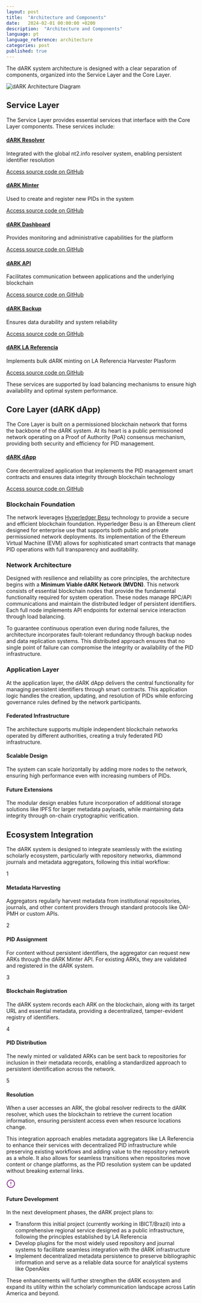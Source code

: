 ```yaml
---
layout: post
title:  "Architecture and Components"  
date:   2024-02-01 00:00:00 +0200  
description:  "Architecture and Components"  
language: pt
language_reference: architecture
categories: post
published: true
---
```



The dARK system architecture is designed with a clear separation of components, organized into the Service Layer and the Core Layer.

<img src="{{ site.baseurl }}/assets/img/architecture.png" alt="dARK Architecture Diagram" class="img-fluid mb-4" />

<h2 class="custom-heading">Service Layer</h2>

The Service Layer provides essential services that interface with the Core Layer components. These services include:

<div class="service-components">
  <div class="service-item">
    <h4><a href="https://github.com/dARKf3n1Xx/dark-resolver" target="_blank">dARK Resolver</a></h4>
    <p>Integrated with the global nt2.info resolver system, enabling persistent identifier resolution</p>
    <div class="code-access">
      <a href="https://github.com/dARKf3n1Xx/dark-resolver" target="_blank">Access source code on GitHub</a>
    </div>
  </div>
  
  <div class="service-item">
    <h4><a href="https://github.com/dARKf3n1Xx/dark-minter" target="_blank">dARK Minter</a></h4>
    <p>Used to create and register new PIDs in the system</p>
    <div class="code-access">
      <a href="https://github.com/dARKf3n1Xx/dark-minter" target="_blank">Access source code on GitHub</a>
    </div>
  </div>
  
  <div class="service-item">
    <h4><a href="https://github.com/dARKf3n1Xx/dark-dashboard" target="_blank">dARK Dashboard</a></h4>
    <p>Provides monitoring and administrative capabilities for the platform</p>
    <div class="code-access">
      <a href="https://github.com/dARKf3n1Xx/dark-dashboard" target="_blank">Access source code on GitHub</a>
    </div>
  </div>
  
  <div class="service-item">
    <h4><a href="https://github.com/dARKf3n1Xx/dark-api" target="_blank">dARK API</a></h4>
    <p>Facilitates communication between applications and the underlying blockchain</p>
    <div class="code-access">
      <a href="https://github.com/dARKf3n1Xx/dark-api" target="_blank">Access source code on GitHub</a>
    </div>
  </div>
  
  <div class="service-item">
    <h4><a href="https://github.com/dARKf3n1Xx/dark-backup" target="_blank">dARK Backup</a></h4>
    <p>Ensures data durability and system reliability</p>
    <div class="code-access">
      <a href="https://github.com/dARKf3n1Xx/dark-backup" target="_blank">Access source code on GitHub</a>
    </div>
  </div>

  <div class="service-item">
    <h4><a href="https://github.com/dARKf3n1Xx/dark-backup" target="_blank">dARK LA Referencia</a></h4>
    <p>Implements bulk dARK minting on LA Referencia Harvester Plasform</p>
    <div class="code-access">
      <a href="https://github.com/dARKf3n1Xx/dark-backup" target="_blank">Access source code on GitHub</a>
    </div>
  </div>
</div>

These services are supported by load balancing mechanisms to ensure high availability and optimal system performance.

<h2 class="custom-heading">Core Layer (dARK dApp)</h2>

The Core Layer is built on a permissioned blockchain network that forms the backbone of the dARK system. At its heart is a public permissioned network operating on a Proof of Authority (PoA) consensus mechanism, providing both security and efficiency for PID management.

<div class="service-item core-app">
  <h4><a href="https://github.com/dARKf3n1Xx/dark-dapp" target="_blank">dARK dApp</a></h4>
  <p>Core decentralized application that implements the PID management smart contracts and ensures data integrity through blockchain technology</p>
  <div class="code-access">
    <a href="https://github.com/dARKf3n1Xx/dark-dapp" target="_blank">Access source code on GitHub</a>
  </div>
</div>

<h3 class="custom-heading-secondary">Blockchain Foundation</h3>

The network leverages <a href="https://besu.hyperledger.org/" target="_blank">Hyperledger Besu</a> technology to provide a secure and efficient blockchain foundation. Hyperledger Besu is an Ethereum client designed for enterprise use that supports both public and private permissioned network deployments. Its implementation of the Ethereum Virtual Machine (EVM) allows for sophisticated smart contracts that manage PID operations with full transparency and auditability.

<h3 class="custom-heading-secondary">Network Architecture</h3>

Designed with resilience and reliability as core principles, the architecture begins with a **Minimum Viable dARK Network (MVDN)**. This network consists of essential blockchain nodes that provide the fundamental functionality required for system operation. These nodes manage RPC/API communications and maintain the distributed ledger of persistent identifiers. Each full node implements API endpoints for external service interaction through load balancing.

To guarantee continuous operation even during node failures, the architecture incorporates fault-tolerant redundancy through backup nodes and data replication systems. This distributed approach ensures that no single point of failure can compromise the integrity or availability of the PID infrastructure.

<h3 class="custom-heading-secondary">Application Layer</h3>

At the application layer, the dARK dApp delivers the central functionality for managing persistent identifiers through smart contracts. This application logic handles the creation, updating, and resolution of PIDs while enforcing governance rules defined by the network participants.

<div class="architecture-details">
  <div class="detail-box">
    <h4>Federated Infrastructure</h4>
    <p>The architecture supports multiple independent blockchain networks operated by different authorities, creating a truly federated PID infrastructure.</p>
  </div>
  
  <div class="detail-box">
    <h4>Scalable Design</h4>
    <p>The system can scale horizontally by adding more nodes to the network, ensuring high performance even with increasing numbers of PIDs.</p>
  </div>
  
  <div class="detail-box">
    <h4>Future Extensions</h4>
    <p>The modular design enables future incorporation of additional storage solutions like IPFS for larger metadata payloads, while maintaining data integrity through on-chain cryptographic verification.</p>
  </div>
</div>

<h2 class="custom-heading">Ecosystem Integration</h2>

The dARK system is designed to integrate seamlessly with the existing scholarly ecosystem, particularly with repository networks, diammond journals and metadata aggregators, following this initial workflow:

<div class="workflow-container">
  <div class="workflow-step">
    <div class="step-number">1</div>
    <div class="step-content">
      <h4>Metadata Harvesting</h4>
      <p>Aggregators regularly harvest metadata from institutional repositories, journals, and other content providers through standard protocols like OAI-PMH or custom APIs.</p>
    </div>
  </div>
  
  <div class="workflow-step">
    <div class="step-number">2</div>
    <div class="step-content">
      <h4>PID Assignment</h4>
      <p>For content without persistent identifiers, the aggregator can request new ARKs through the dARK Minter API. For existing ARKs, they are validated and registered in the dARK system.</p>
    </div>
  </div>
  
  <div class="workflow-step">
    <div class="step-number">3</div>
    <div class="step-content">
      <h4>Blockchain Registration</h4>
      <p>The dARK system records each ARK on the blockchain, along with its target URL and essential metadata, providing a decentralized, tamper-evident registry of identifiers.</p>
    </div>
  </div>
  
  <div class="workflow-step">
    <div class="step-number">4</div>
    <div class="step-content">
      <h4>PID Distribution</h4>
      <p>The newly minted or validated ARKs can be sent back to repositories for inclusion in their metadata records, enabling a standardized approach to persistent identification across the network.</p>
    </div>
  </div>
  
  <div class="workflow-step">
    <div class="step-number">5</div>
    <div class="step-content">
      <h4>Resolution</h4>
      <p>When a user accesses an ARK, the global resolver redirects to the dARK resolver, which uses the blockchain to retrieve the current location information, ensuring persistent access even when resource locations change.</p>
    </div>
  </div>
</div>

This integration approach enables metadata aggregators like LA Referencia to enhance their services with decentralized PID infrastructure while preserving existing workflows and adding value to the repository network as a whole. It also allows for seamless transitions when repositories move content or change platforms, as the PID resolution system can be updated without breaking external links.

<div class="note-container">
  <div class="note-header">
    <svg xmlns="http://www.w3.org/2000/svg" width="24" height="24" viewBox="0 0 24 24" fill="none" stroke="#8A3691" stroke-width="2" stroke-linecap="round" stroke-linejoin="round">
      <circle cx="12" cy="12" r="10"></circle>
      <line x1="12" y1="8" x2="12" y2="12"></line>
      <line x1="12" y1="16" x2="12.01" y2="16"></line>
    </svg>
    <h4>Future Development</h4>
  </div>
  <div class="note-content">
    <p>In the next development phases, the dARK project plans to:</p>
    <ul>
      <li>Transform this initial project (currently working in IBICT/Brazil) into a comprehensive regional service designed as a public infrastructure, following the principles established by LA Referencia</li>
      <li>Develop plugins for the most widely used repository and journal systems to facilitate seamless integration with the dARK infrastructure</li>
      <li>Implement decentralized metadata persistence to preserve bibliographic information and serve as a reliable data source for analytical systems like OpenAlex</li>
    </ul>
    <p>These enhancements will further strengthen the dARK ecosystem and expand its utility within the scholarly communication landscape across Latin America and beyond.</p>
  </div>
</div>





